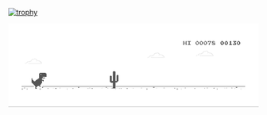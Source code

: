 [![trophy](https://github-profile-trophy.vercel.app/?username=dong-lufei&no-frame=true&row=1&title=Joined2020,Issues,Commits,Repositories,Stars,PullRequest,Followers&no-frame=true&margin-w=1)](https://github.com/dong-lufei/github-profile-trophy)

<img  alt="dino.gif"  src="https://github.com/dong-lufei/dong-lufei/raw/master/dino.gif" style="display: block; opacity: 1;">
